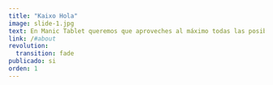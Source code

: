 ```yaml
---
title: "Kaixo Hola"
image: slide-1.jpg
text: En Manic Tablet queremos que aproveches al máximo todas las posibilidades que te ofrecen los Móviles, Tablets, y Ordenadores.
link: /#about
revolution:
  transition: fade
publicado: si
orden: 1
---
```

